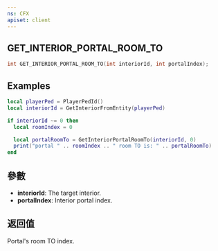 ```yaml
---
ns: CFX
apiset: client
---
```

## GET_INTERIOR_PORTAL_ROOM_TO

```c
int GET_INTERIOR_PORTAL_ROOM_TO(int interiorId, int portalIndex);
```

## Examples

```lua
local playerPed = PlayerPedId()
local interiorId = GetInteriorFromEntity(playerPed)

if interiorId ~= 0 then
  local roomIndex = 0

  local portalRoomTo = GetInteriorPortalRoomTo(interiorId, 0)
  print("portal " .. roomIndex .. " room TO is: " .. portalRoomTo)
end
```

## 參數
* **interiorId**: The target interior.
* **portalIndex**: Interior portal index.

## 返回值
Portal's room TO index.
